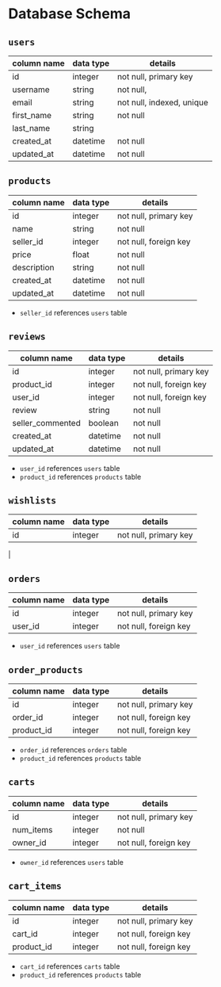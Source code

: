 # **Database Schema**

## `users`

| column name | data type | details                   |
|-------------|-----------|---------------------------|
| id          | integer   | not null, primary key     |
| username    | string    | not null,                 |
| email       | string    | not null, indexed, unique |
| first_name  | string    | not null                  |
| last_name   | string    |                           |
| created_at  | datetime  | not null                  |
| updated_at  | datetime  | not null                  |

## `products`

| column name | data type | details               |
|-------------|-----------|-----------------------|
| id          | integer   | not null, primary key |
| name        | string    | not null              |
| seller_id   | integer   | not null, foreign key |
| price       | float     | not null              |
| description | string    | not null              |
| created_at  | datetime  | not null              |
| updated_at  | datetime  | not null              |

* `seller_id` references `users` table

## `reviews`

| column name      | data type | details               |
|------------------|-----------|-----------------------|
| id               | integer   | not null, primary key |
| product_id       | integer   | not null, foreign key |
| user_id          | integer   | not null, foreign key |
| review           | string    | not null              |
| seller_commented | boolean   | not null              |
| created_at       | datetime  | not null              |
| updated_at       | datetime  | not null              |

* `user_id` references `users` table
* `product_id` references `products` table

## `wishlists`

| column name      | data type | details               |
|------------------|-----------|-----------------------|
| id               | integer   | not null, primary key |
| 

## `orders`

| column name      | data type | details               |
|------------------|-----------|-----------------------|
| id               | integer   | not null, primary key |
| user_id          | integer   | not null, foreign key |

* `user_id` references `users` table

## `order_products`

| column name      | data type | details               |
|------------------|-----------|-----------------------|
| id               | integer   | not null, primary key |
| order_id         | integer   | not null, foreign key |
| product_id       | integer   | not null, foreign key |

* `order_id` references `orders` table
* `product_id` references `products` table

## `carts`

| column name | data type | details               |
|-------------|-----------|-----------------------|
| id          | integer   | not null, primary key |
| num_items   | integer   | not null              |
| owner_id    | integer   | not null, foreign key |

* `owner_id` references `users` table

## `cart_items`

| column name | data type | details               |
|-------------|-----------|-----------------------|
| id          | integer   | not null, primary key |
| cart_id     | integer   | not null, foreign key |
| product_id  | integer   | not null, foreign key |

* `cart_id` references `carts` table
* `product_id` references `products` table
